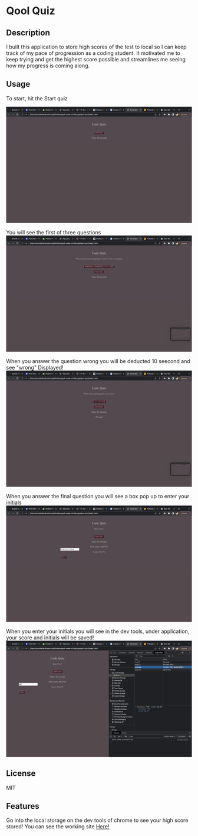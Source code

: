 # Qool Quiz

## Description

I built this application to store high scores of the test to local so I can keep track of my pace of progression as a coding student. It motivated me to keep trying and get the highest score possible and streamlines me seeing how my progress is coming along.


## Usage

To start, hit the Start quiz  


 ![alt text](./readme-assets/Screenshot%202023-06-28%20at%205.23.44%20AM.png)
 
You will see the first of three questions
 ![alt](./readme-assets/Screenshot%202023-06-28%20at%205.23.48%20AM.png)
 
When you answer the question wrong you will be deducted 10 seecond and see "wrong" Displayed!
 ![alt](./readme-assets/Screenshot%202023-06-28%20at%205.23.50%20AM.png)
 
When you answer the final question you will see a box pop up to enter your initials
 ![alt](./readme-assets/Screenshot%202023-06-28%20at%205.23.59%20AM.png)
 
When you enter your initials you will see in the dev tools, under application, your score and initials will be saved!
 ![alt](./readme-assets/Screenshot%202023-06-28%20at%205.24.26%20AM.png)
## License

MIT

## Features

Go into the local storage on the dev tools of chrome to see your high score stored! You can see the working site [Here!](https://trifectice.github.io/qool-quiz/)
